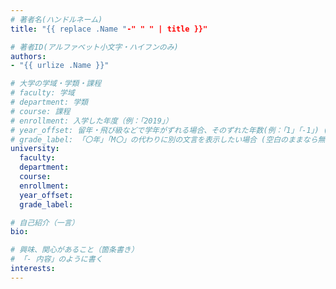 ```yaml
---
# 著者名(ハンドルネーム)
title: "{{ replace .Name "-" " " | title }}"

# 著者ID(アルファベット小文字・ハイフンのみ)
authors:
- "{{ urlize .Name }}"

# 大学の学域・学類・課程
# faculty: 学域
# department: 学類
# course: 課程
# enrollment: 入学した年度（例：「2019」）
# year_offset: 留年・飛び級などで学年がずれる場合、そのずれた年数(例：「1」「-1」) (空白のままなら無視される)
# grade_label: 「〇年」「M〇」の代わりに別の文言を表示したい場合 (空白のままなら無視される)
university:
  faculty: 
  department: 
  course: 
  enrollment: 
  year_offset: 
  grade_label:

# 自己紹介（一言）
bio: 

# 興味、関心があること（箇条書き）
# 「- 内容」のように書く
interests:
---
```

